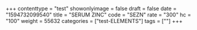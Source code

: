 +++
contenttype = "test"
showonlyimage = false
draft = false
date = "1594732099540"
title = "SERUM ZINC"
code = "SEZN"
rate = "300"
hc = "100"
weight = 55632
categories = ["test-ELEMENTS"]
tags = [""]
+++

